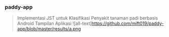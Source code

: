 ### paddy-app
> Implementasi JST untuk Klasifikasi Penyakit tanaman padi berbasis Android 
> Tampilan Aplikasi
![all-text]https://github.com/mift019/paddy-app/blob/master/results/a.png
